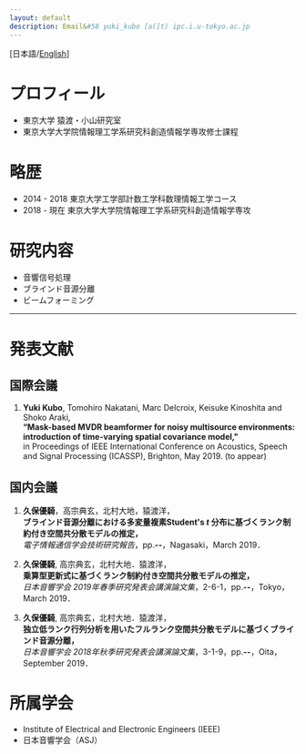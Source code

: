 ```yaml
---
layout: default
description: Email&#58 yuki_kubo [a(]t) ipc.i.u-tokyo.ac.jp
---
```


\[日本語/[English](./bib_en.html)\]


# プロフィール

*   東京大学 猿渡・小山研究室
*   東京大学大学院情報理工学系研究科創造情報学専攻修士課程

# 略歴

*   2014 - 2018 東京大学工学部計数工学科数理情報工学コース
*   2018 - 現在 東京大学大学院情報理工学系研究科創造情報学専攻

# 研究内容

*   音響信号処理
*   ブラインド音源分離
*   ビームフォーミング

* * *

# 発表文献

## 国際会議

1.  **Yuki Kubo**, Tomohiro Nakatani, Marc Delcroix, Keisuke Kinoshita and Shoko Araki,  
    **“Mask-based MVDR beamformer for noisy multisource environments: introduction of time-varying spatial covariance model,"**  
    in Proceedings of IEEE International Conference on Acoustics, Speech and Signal Processing (ICASSP), Brighton, May 2019. (to appear)  

## 国内会議

1. **久保優騎**，高宗典玄，北村大地，猿渡洋，  
    **ブラインド音源分離における多変量複素Student's _t_ 分布に基づくランク制約付き空間共分散モデルの推定，**  
    _電子情報通信学会技術研究報告_，pp.**--**，Nagasaki，March 2019．  

2. **久保優騎**, 高宗典玄，北村大地．猿渡洋，  
    **乗算型更新式に基づくランク制約付き空間共分散モデルの推定，**  
    _日本音響学会 2019年春季研究発表会講演論文集_，2-6-1，pp.**--**，Tokyo，March 2019．  

3. **久保優騎**, 高宗典玄，北村大地．猿渡洋，  
    **独立低ランク行列分析を用いたフルランク空間共分散モデルに基づくブラインド音源分離，**  
    _日本音響学会 2018年秋季研究発表会講演論文集_，3-1-9，pp.**--**，Oita，September 2019．

# 所属学会

*   Institute of Electrical and Electronic Engineers (IEEE)
*   日本音響学会（ASJ）
